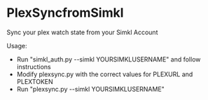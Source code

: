 # PlexSyncfromSimkl
Sync your plex watch state from your Simkl Account

Usage:
  - Run "simkl_auth.py --simkl YOURSIMKLUSERNAME" and follow instructions
  - Modify plexsync.py with the correct values for PLEXURL and PLEXTOKEN
  - Run "plexsync.py --simkl YOURSIMKLUSERNAME"
